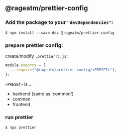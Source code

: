 ## @rageatm/prettier-config

### Add the package to your `"devDependencies"`:

```console
$ npm install --save-dev @rageatm/prettier-config
```

### prepare prettier config:

create/modify `.prettierrc.js`:

```js
module.exports = {
  ...require("@rageatm/prettier-config/<PRESET>"),
};
```

`<PRESET>` is ...

- backend (same as 'common')
- common
- frontend

### run prettier

```console
$ npx prettier
```

